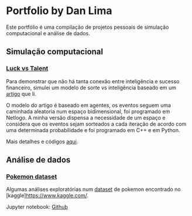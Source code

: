 # Portfolio by Dan Lima

Este portfólio é uma compilação de projetos pessoais de simulação computacional e análise de dados.

## Simulação computacional

### [Luck vs Talent](https://github.com/limadlp/LuckvsTalent)

Para demonstrar que não há tanta conexão entre inteligência e sucesso financeiro, simulei um modelo de sorte vs inteligência baseado em um [artigo](https://arxiv.org/pdf/1802.07068.pdf) que li. 

O modelo do artigo é baseado em agentes, os eventos seguem uma caminhada aleatoria num espaço bidimensional, foi programado em Netlogo. A minha versão dispensa a necessidade de um espaço e considera que os eventos sejam sorteados a cada iteração de acordo com uma determinada probabilidade e foi programado em C++ e em Python.

Mais detalhes e códigos [aqui](https://github.com/limadlp/LuckvsTalent).



## Análise de dados

### [Pokemon dataset](https://github.com/limadlp/LuckvsTalent)

Algumas análises exploratórias num [dataset](https://www.kaggle.com/abcsds/pokemon)  de pokemon encontrado no [kaggle]https://www.kaggle.com/.

Jupyter notebook: [Github](https://github.com/limadlp/LuckvsTalent)

